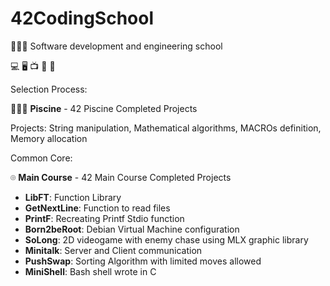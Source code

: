 # 42CodingSchool
🧑🏼‍💻 Software development and engineering school 

💻 🖥️ 📺 💾 📡



Selection Process:

🏊🏼‍♂️ **Piscine** - 42 Piscine Completed Projects  

Projects:
String manipulation, Mathematical algorithms, MACROs definition, Memory allocation


Common Core:

⌾ **Main Course** - 42 Main Course Completed Projects  

- **LibFT**: Function Library
- **GetNextLine**: Function to read files
- **PrintF**: Recreating Printf Stdio function
- **Born2beRoot**: Debian Virtual Machine configuration
- **SoLong**: 2D videogame with enemy chase using MLX graphic library
- **Minitalk**: Server and Client communication
- **PushSwap**: Sorting Algorithm with limited moves allowed
- **MiniShell**: Bash shell wrote in C


